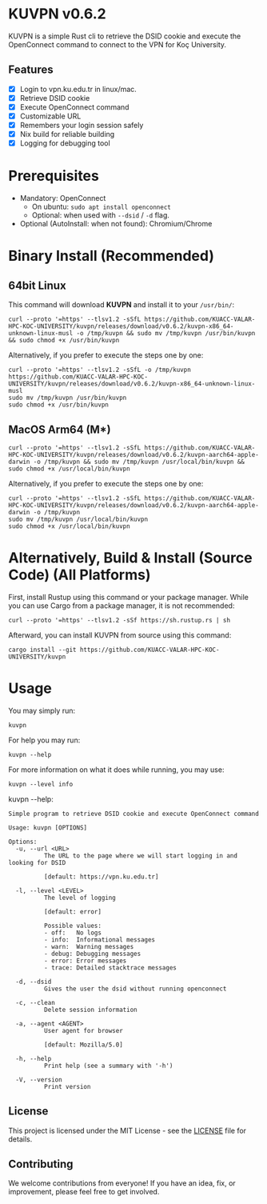 # KUVPN v0.6.2

KUVPN is a simple Rust cli to retrieve the DSID cookie and execute the OpenConnect command to connect to the VPN for Koç University.

## Features

- [x] Login to vpn.ku.edu.tr in linux/mac.
- [x] Retrieve DSID cookie
- [x] Execute OpenConnect command
- [x] Customizable URL
- [x] Remembers your login session safely
- [x] Nix build for reliable building
- [x] Logging for debugging tool

# Prerequisites
- Mandatory: OpenConnect
   - On ubuntu: `sudo apt install openconnect`
   - Optional: when used with `--dsid` / `-d` flag. 
- Optional (AutoInstall: when not found): Chromium/Chrome

# Binary Install (Recommended)

## 64bit Linux

This command will download **KUVPN** and install it to your `/usr/bin/`:

```
curl --proto '=https' --tlsv1.2 -sSfL https://github.com/KUACC-VALAR-HPC-KOC-UNIVERSITY/kuvpn/releases/download/v0.6.2/kuvpn-x86_64-unknown-linux-musl -o /tmp/kuvpn && sudo mv /tmp/kuvpn /usr/bin/kuvpn && sudo chmod +x /usr/bin/kuvpn
```

Alternatively, if you prefer to execute the steps one by one:

```
curl --proto '=https' --tlsv1.2 -sSfL -o /tmp/kuvpn https://github.com/KUACC-VALAR-HPC-KOC-UNIVERSITY/kuvpn/releases/download/v0.6.2/kuvpn-x86_64-unknown-linux-musl
sudo mv /tmp/kuvpn /usr/bin/kuvpn
sudo chmod +x /usr/bin/kuvpn
```

## MacOS Arm64 (M*)
```
curl --proto '=https' --tlsv1.2 -sSfL https://github.com/KUACC-VALAR-HPC-KOC-UNIVERSITY/kuvpn/releases/download/v0.6.2/kuvpn-aarch64-apple-darwin -o /tmp/kuvpn && sudo mv /tmp/kuvpn /usr/local/bin/kuvpn && sudo chmod +x /usr/local/bin/kuvpn
```

Alternatively, if you prefer to execute the steps one by one:
```
curl --proto '=https' --tlsv1.2 -sSfL https://github.com/KUACC-VALAR-HPC-KOC-UNIVERSITY/kuvpn/releases/download/v0.6.2/kuvpn-aarch64-apple-darwin -o /tmp/kuvpn 
sudo mv /tmp/kuvpn /usr/local/bin/kuvpn 
sudo chmod +x /usr/local/bin/kuvpn
```

# Alternatively, Build & Install (Source Code) (All Platforms)

First, install Rustup using this command or your package manager. While you can use Cargo from a package manager, it is not recommended:
```
curl --proto '=https' --tlsv1.2 -sSf https://sh.rustup.rs | sh
```

Afterward, you can install KUVPN from source using this command:
```
cargo install --git https://github.com/KUACC-VALAR-HPC-KOC-UNIVERSITY/kuvpn
```

# Usage

You may simply run: 
```
kuvpn
```

For help you may run:
```
kuvpn --help
```

For more information on what it does while running, you may use:
```
kuvpn --level info
```

kuvpn --help:
```
Simple program to retrieve DSID cookie and execute OpenConnect command

Usage: kuvpn [OPTIONS]

Options:
  -u, --url <URL>
          The URL to the page where we will start logging in and looking for DSID
          
          [default: https://vpn.ku.edu.tr]

  -l, --level <LEVEL>
          The level of logging
          
          [default: error]

          Possible values:
          - off:   No logs
          - info:  Informational messages
          - warn:  Warning messages
          - debug: Debugging messages
          - error: Error messages
          - trace: Detailed stacktrace messages

  -d, --dsid
          Gives the user the dsid without running openconnect

  -c, --clean
          Delete session information

  -a, --agent <AGENT>
          User agent for browser
          
          [default: Mozilla/5.0]

  -h, --help
          Print help (see a summary with '-h')

  -V, --version
          Print version
```

## License

This project is licensed under the MIT License - see the [LICENSE](LICENSE) file for details.


## Contributing

We welcome contributions from everyone! If you have an idea, fix, or improvement, please feel free to get involved.
